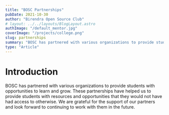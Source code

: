 ```yaml
---
title: "BOSC Partnerships"
pubDate: 2021-10-30
author: "Birendra Open Source Club"
# layout: ../../layouts/BlogLayout.astro
authImage: "/default_mentor.jpg"
coverImage: "/projects/college.png"
slug: partnerships
summary: "BOSC has partnered with various organizations to provide students with opportunities to learn and grow."
type: "Article"
---
```


# Introduction

BOSC has partnered with various organizations to provide students with opportunities to learn and grow. These partnerships have helped us to provide students with resources and opportunities that they would not have had access to otherwise. We are grateful for the support of our partners and look forward to continuing to work with them in the future.
